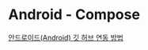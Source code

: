 # Android - Compose
[안드로이드(Android) 깃 허브 연동 방법](https://velog.io/@dmp100/%EC%95%88%EB%93%9C%EB%A1%9C%EC%9D%B4%EB%93%9C-%ED%94%84%EB%A1%9C%EC%A0%9D%ED%8A%B8-git%EC%97%90-%EC%98%AC%EB%A6%AC%EA%B8%B0)
